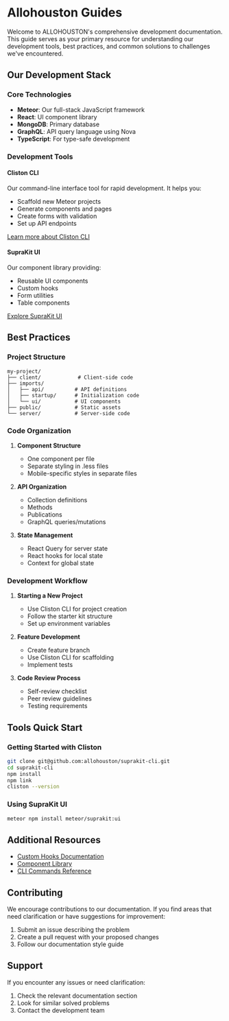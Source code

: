 # Allohouston Guides

Welcome to ALLOHOUSTON's comprehensive development documentation. This guide serves as your primary resource for understanding our development tools, best practices, and common solutions to challenges we've encountered.

## Our Development Stack

### Core Technologies

- **Meteor**: Our full-stack JavaScript framework
- **React**: UI component library
- **MongoDB**: Primary database
- **GraphQL**: API query language using Nova
- **TypeScript**: For type-safe development

### Development Tools

#### Cliston CLI

Our command-line interface tool for rapid development. It helps you:

- Scaffold new Meteor projects
- Generate components and pages
- Create forms with validation
- Set up API endpoints

[Learn more about Cliston CLI](./cliston-cli/overview.md)

#### SupraKit UI

Our component library providing:

- Reusable UI components
- Custom hooks
- Form utilities
- Table components

[Explore SupraKit UI](./suprakit-ui/overview.md)

## Best Practices

### Project Structure

```plaintext
my-project/
├── client/            # Client-side code
├── imports/
│   ├── api/          # API definitions
│   ├── startup/      # Initialization code
│   └── ui/           # UI components
├── public/           # Static assets
└── server/           # Server-side code
```

### Code Organization

1. **Component Structure**
    - One component per file
    - Separate styling in .less files
    - Mobile-specific styles in separate files

2. **API Organization**
    - Collection definitions
    - Methods
    - Publications
    - GraphQL queries/mutations

3. **State Management**
    - React Query for server state
    - React hooks for local state
    - Context for global state

### Development Workflow

1. **Starting a New Project**
    - Use Cliston CLI for project creation
    - Follow the starter kit structure
    - Set up environment variables

2. **Feature Development**
    - Create feature branch
    - Use Cliston CLI for scaffolding
    - Implement tests

3. **Code Review Process**
    - Self-review checklist
    - Peer review guidelines
    - Testing requirements

## Tools Quick Start

### Getting Started with Cliston

```bash
git clone git@github.com:allohouston/suprakit-cli.git
cd suprakit-cli
npm install
npm link
cliston --version
```

### Using SupraKit UI

```bash
meteor npm install meteor/suprakit:ui
```

## Additional Resources

- [Custom Hooks Documentation](./suprakit-ui/hooks.md)
- [Component Library](./suprakit-ui/components.md)
- [CLI Commands Reference](./cliston-cli/commands.md)

## Contributing

We encourage contributions to our documentation. If you find areas that need clarification or have suggestions for improvement:

1. Submit an issue describing the problem
2. Create a pull request with your proposed changes
3. Follow our documentation style guide

## Support

If you encounter any issues or need clarification:

1. Check the relevant documentation section
2. Look for similar solved problems
3. Contact the development team
